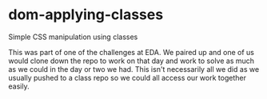 # dom-applying-classes
Simple CSS manipulation using classes

This was part of one of the challenges at EDA. We paired up and one of us would clone down the repo to work on that day and work to solve as much as we could in the day or two we had. This isn't necessarily all we did as we usually pushed to a class repo so we could all access our work together easily.
